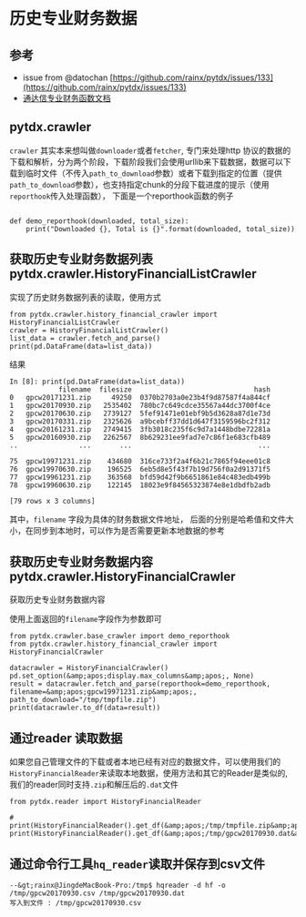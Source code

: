 
# 历史专业财务数据

## 参考

- issue from @datochan [https://github.com/rainx/pytdx/issues/133](https://github.com/rainx/pytdx/issues/133)
- [通达信专业财务函数文档](http://www.tdx.com.cn/products/helpfile/tdxw/chm/%E7%AC%AC%E4%B8%89%E7%AB%A0%20%20%20%E5%9F%BA%E7%A1%80%E5%8A%9F%E8%83%BD/3-3/3-3-2/3-3-2-15/3-3-2-15.html)

## pytdx.crawler

`crawler` 其实本来想叫做`downloader`或者`fetcher`, 专门来处理http 协议的数据的下载和解析，分为两个阶段，下载阶段我们会使用urllib来下载数据，数据可以下载到临时文件（不传入`path_to_download`参数）或者下载到指定的位置（提供`path_to_download`参数），也支持指定chunk的分段下载进度的提示（使用`reporthook`传入处理函数）， 下面是一个reporthook函数的例子

```

def demo_reporthook(downloaded, total_size):
    print("Downloaded {}, Total is {}".format(downloaded, total_size))

```

## 获取历史专业财务数据列表 pytdx.crawler.HistoryFinancialListCrawler

实现了历史财务数据列表的读取，使用方式

```
from pytdx.crawler.history_financial_crawler import HistoryFinancialListCrawler
crawler = HistoryFinancialListCrawler()
list_data = crawler.fetch_and_parse()
print(pd.DataFrame(data=list_data))

```

结果

```
In [8]: print(pd.DataFrame(data=list_data))
            filename  filesize                              hash
0   gpcw20171231.zip     49250  0370b2703a0e23b4f9d87587f4a844cf
1   gpcw20170930.zip   2535402  780bc7c649cdce35567a44dc3700f4ce
2   gpcw20170630.zip   2739127  5fef91471e01ebf9b5d3628a87d1e73d
3   gpcw20170331.zip   2325626  a9bcebff37dd1d647f3159596bc2f312
4   gpcw20161231.zip   2749415  3fb3018c235f6c9d7a1448bdbe72281a
5   gpcw20160930.zip   2262567  8b629231ee9fad7e7c86f1e683cfb489
..               ...       ...                               ...

75  gpcw19971231.zip    434680  316ce733f2a4f6b21c7865f94eee01c8
76  gpcw19970630.zip    196525  6eb5d8e5f43f7b19d756f0a2d91371f5
77  gpcw19961231.zip    363568  bfd59d42f9b6651861e84c483edb499b
78  gpcw19960630.zip    122145  18023e9f84565323874e8e1dbdfb2adb

[79 rows x 3 columns]

```

其中，`filename` 字段为具体的财务数据文件地址， 后面的分别是哈希值和文件大小，在同步到本地时，可以作为是否需要更新本地数据的参考

## 获取历史专业财务数据内容 pytdx.crawler.HistoryFinancialCrawler

获取历史专业财务数据内容

使用上面返回的`filename`字段作为参数即可

```
from pytdx.crawler.base_crawler import demo_reporthook
from pytdx.crawler.history_financial_crawler import HistoryFinancialCrawler

datacrawler = HistoryFinancialCrawler()
pd.set_option(&amp;apos;display.max_columns&amp;apos;, None)
result = datacrawler.fetch_and_parse(reporthook=demo_reporthook, filename=&amp;apos;gpcw19971231.zip&amp;apos;, path_to_download="/tmp/tmpfile.zip")
print(datacrawler.to_df(data=result))

```

## 通过reader 读取数据

如果您自己管理文件的下载或者本地已经有对应的数据文件，可以使用我们的 `HistoryFinancialReader`来读取本地数据，使用方法和其它的Reader是类似的, 我们的reader同时支持`.zip`和解压后的`.dat`文件

```
from pytdx.reader import HistoryFinancialReader

# print(HistoryFinancialReader().get_df(&amp;apos;/tmp/tmpfile.zip&amp;apos;))
print(HistoryFinancialReader().get_df(&amp;apos;/tmp/gpcw20170930.dat&amp;apos;))

```

## 通过命令行工具`hq_reader`读取并保存到csv文件

```
--&gt;rainx@JingdeMacBook-Pro:/tmp$ hqreader -d hf -o /tmp/gpcw20170930.csv /tmp/gpcw20170930.dat
写入到文件 : /tmp/gpcw20170930.csv

```
